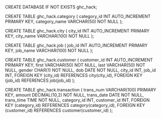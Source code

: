 CREATE DATABASE IF NOT EXISTS ghc_hack;

CREATE TABLE ghc_hack.category (
category_id INT AUTO_INCREMENT PRIMARY KEY,
category_name VARCHAR(50) NOT NULL
);

CREATE TABLE ghc_hack.city (
city_id INT AUTO_INCREMENT PRIMARY KEY,
city_name VARCHAR(100) NOT NULL
);

CREATE TABLE ghc_hack.job (
job_id INT AUTO_INCREMENT PRIMARY KEY,
job_name VARCHAR(100) NOT NULL
);

CREATE TABLE ghc_hack.customer (
customer_id INT AUTO_INCREMENT PRIMARY KEY,
first VARCHAR(50) NOT NULL,
last VARCHAR(50) NOT NULL,
gender CHAR(1) NOT NULL,
dob DATE NOT NULL,
city_id INT,
job_id INT,
FOREIGN KEY (city_id) REFERENCES city(city_id),
FOREIGN KEY (job_id) REFERENCES job(job_id)
);

CREATE TABLE ghc_hack.transaction (
trans_num VARCHAR(100) PRIMARY KEY,
amount DECIMAL(10,2) NOT NULL,
trans_date DATE NOT NULL,
trans_time TIME NOT NULL,
category_id INT,
customer_id INT,
FOREIGN KEY (category_id) REFERENCES category(category_id),
FOREIGN KEY (customer_id) REFERENCES customer(customer_id)
);